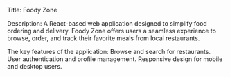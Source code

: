 Title: Foody Zone

Description: A React-based web application designed to simplify food ordering and delivery. Foody Zone offers users a seamless experience to browse, order, and track their favorite meals from local restaurants.

The key features of the application:
Browse and search for restaurants.
User authentication and profile management.
Responsive design for mobile and desktop users.



